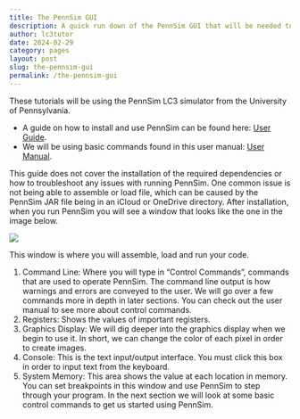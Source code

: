 ```yaml
---
title: The PennSim GUI
description: A quick run down of the PennSim GUI that will be needed to build, simulate, and debug LC3 code.
author: lc3tutor
date: 2024-02-29 
category: pages
layout: post
slug: the-pennsim-gui
permalink: /the-pennsim-gui
---
```


These tutorials will be using the PennSim LC3 simulator from the University of Pennsylvania.

- A guide on how to install and use PennSim can be found here: [User Guide](https://acg.cis.upenn.edu/milom/cse240-Fall06/pennsim/pennsim-guide.html).
- We will be using basic commands found in this user manual: [User Manual](https://acg.cis.upenn.edu/milom/cse240-Fall06/pennsim/pennsim-manual.html).

This guide does not cover the installation of the required dependencies or how to troubleshoot any issues with running PennSim. One common issue is not being able to assemble or load file, which can be caused by the PennSim JAR file being in an iCloud or OneDrive directory. After installation, when you run PennSim you will see a window that looks like the one in the image below.

<img src="{{ site.imageurl }}1/1-1-1.png" class="center_img">

This window is where you will assemble, load and run your code.

1. Command Line: Where  you will type in “Control Commands”, commands that are used to operate PennSim. The command line output is how warnings and errors are conveyed to the user. We will go over a few commands more in depth in later sections. You can check out the user manual to see more about control commands.
2. Registers: Shows the values of important registers.
3. Graphics Display: We will dig deeper into the graphics display when we begin to use it. In short, we can change the color of each pixel in order to create images.
4. Console: This is the text input/output interface. You must click this box in order to input text from the keyboard.
5. System Memory: This area shows the value at each location in memory. You can set breakpoints in this window and use PennSim to step through your program.
In the next section we will look at some basic control commands to get us started using PennSim.
